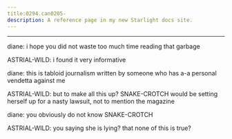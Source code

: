 ```yaml
---
title:0294.can0205-
description: A reference page in my new Starlight docs site.
---
```

----- 
diane: i hope you did not waste too much time reading that garbage
 
ASTRIAL-WILD: i found it very informative
 
diane: this is tabloid journalism written by someone who has a-a personal 
vendetta against me
 
ASTRIAL-WILD: but to make all this up? 
 SNAKE-CROTCH would be setting herself up for a 
nasty lawsuit, not to mention the magazine
 
diane: you obviously do not know SNAKE-CROTCH
 
ASTRIAL-WILD: you saying she is lying? 
 that none of this is true? 
 
